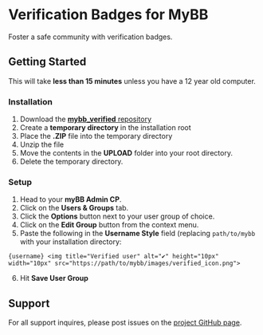 # Verification Badges for MyBB
Foster a safe community with verification badges.
## Getting Started
This will take **less than 15 minutes** unless you have a 12 year old computer.
### Installation
 1. Download the [**mybb_verified** repository](https://github.com/octiwhale/mybb_verified)
 2. Create a **temporary directory** in the installation root
 3. Place the **.ZIP** file into the temporary directory
 4. Unzip the file
 5. Move the contents in the **UPLOAD** folder into your root directory.
 6. Delete the temporary directory.
### Setup
 1. Head to your **myBB Admin CP**.
 2. Click on the **Users & Groups** tab.
 3. Click the **Options** button next to your user group of choice.
 4. Click on the **Edit Group** button from the context menu.
 5. Paste the following in the **Username Style** field (replacing `path/to/mybb` with your installation directory: 

 `{username} <img title="Verified user" alt="✔" height="10px" width="10px" src="https://path/to/mybb/images/verified_icon.png">`

 6. Hit **Save User Group**
## Support
For all support inquires, please post issues on the [project GitHub page](https://github.com/octiwhale/mybb_verified).
